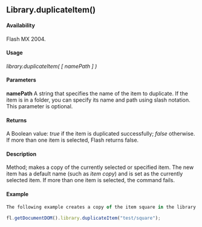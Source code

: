 ## Library.duplicateItem()

#### Availability

Flash MX 2004.

#### Usage

*library.duplicateItem( [ namePath ] )*

#### Parameters

**namePath** A string that specifies the name of the item to duplicate. If the item is in a folder, you can specify its name and path using slash notation. This parameter is optional.

#### Returns

A Boolean value: *true* if the item is duplicated successfully; *false* otherwise. If more than one item is selected, Flash returns false.

#### Description

Method; makes a copy of the currently selected or specified item. The new item has a default name (such as *item copy*) and is set as the currently selected item. If more than one item is selected, the command fails.

#### Example

```javascript
The following example creates a copy of the item square in the library folder test:
 
fl.getDocumentDOM().library.duplicateItem("test/square");

```